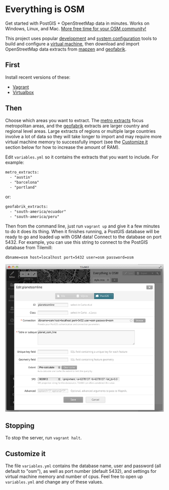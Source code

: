 Everything is OSM
=================

Get started with PostGIS + OpenStreetMap data in minutes. Works on Windows,
Linux, and Mac. [More free time for your OSM
community!](https://www.youtube.com/watch?v=StTqXEQ2l-Y)

This project uses popular [development](http://vagrantup.com/) and [system
configuration](http://docs.ansible.com/) tools to build and configure a [virtual
machine](https://www.virtualbox.org/), then download and import OpenStreetMap
data extracts from [mapzen](https://mapzen.com/metro-extracts/) and
[geofabrik](http://download.geofabrik.de/).


First
-----

Install recent versions of these:

- [Vagrant](http://vagrantup.com/)
- [Virtualbox](https://www.virtualbox.org/)



Then
----

Choose which areas you want to extract. The [metro
extracts](https://mapzen.com/metro-extracts/) focus metropolitan areas, and the
[geofabrik](http://download.geofabrik.de/) extracts are larger country and
regional level areas. Large extracts of regions or multiple large countries
involve a lot of data so they will take longer to import and may require
more virtual machine memory to successfully import (see the [Customize
it](#customize-it) section below for how to increase the amount of RAM).


Edit `variables.yml` so it contains the extracts that you want to include. For
example:

    metro_extracts:
      - "austin"
      - "barcelona"
      - "portland"

or:

    geofabrik_extracts:
      - "south-america/ecuador"
      - "south-america/peru"



Then from the command line, just run `vagrant up` and give it a few minutes to
do it does its thing. When it finishes running, a PostGIS database will be ready
to go and loaded up with OSM data! Connect to the database on port 5432. For
example, you can use this string to connect to the PostGIS database from
Tilemill:

    dbname=osm host=localhost port=5432 user=osm password=osm


![Tilemill Screenshot](tilemill-screenshot.png)



Stopping
--------

To stop the server, run `vagrant halt`.



Customize it
------------

The file `variables.yml` contains the database name, user and password (all
default to "osm"), as well as port number (default 5432), and settings for
virtual machine memory and number of cpus. Feel free to open up `variables.yml`
and change any of these values.
